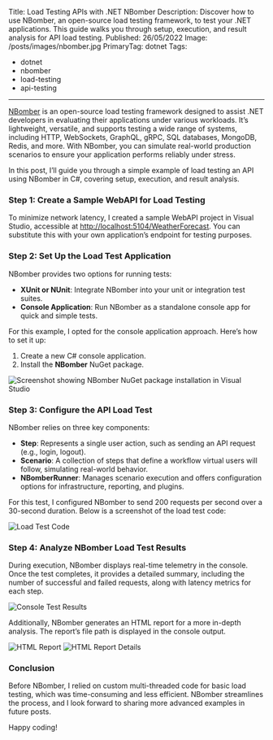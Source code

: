 Title: Load Testing APIs with .NET NBomber
Description: Discover how to use NBomber, an open-source load testing framework, to test your .NET applications. This guide walks you through setup, execution, and result analysis for API load testing.
Published: 26/05/2022
Image: /posts/images/nbomber.jpg
PrimaryTag: dotnet
Tags:
  - dotnet
  - nbomber
  - load-testing
  - api-testing
---

[NBomber](https://nbomber.com/) is an open-source load testing framework designed to assist .NET developers in evaluating their applications under various workloads. It’s lightweight, versatile, and supports testing a wide range of systems, including HTTP, WebSockets, GraphQL, gRPC, SQL databases, MongoDB, Redis, and more. With NBomber, you can simulate real-world production scenarios to ensure your application performs reliably under stress.

In this post, I’ll guide you through a simple example of load testing an API using NBomber in C#, covering setup, execution, and result analysis.

### Step 1: Create a Sample WebAPI for Load Testing

To minimize network latency, I created a sample WebAPI project in Visual Studio, accessible at [http://localhost:5104/WeatherForecast](http://localhost:5104/WeatherForecast). You can substitute this with your own application’s endpoint for testing purposes.

### Step 2: Set Up the Load Test Application

NBomber provides two options for running tests:

- **XUnit or NUnit**: Integrate NBomber into your unit or integration test suites.
- **Console Application**: Run NBomber as a standalone console app for quick and simple tests.

For this example, I opted for the console application approach. Here’s how to set it up:

1. Create a new C# console application.
2. Install the **NBomber** NuGet package.

![Screenshot showing NBomber NuGet package installation in Visual Studio](/posts/images/nbomber-1.jpg)

### Step 3: Configure the API Load Test

NBomber relies on three key components:

- **Step**: Represents a single user action, such as sending an API request (e.g., login, logout).
- **Scenario**: A collection of steps that define a workflow virtual users will follow, simulating real-world behavior.
- **NBomberRunner**: Manages scenario execution and offers configuration options for infrastructure, reporting, and plugins.

For this test, I configured NBomber to send 200 requests per second over a 30-second duration. Below is a screenshot of the load test code:

![Load Test Code](/posts/images/nbomber-2.jpg)

### Step 4: Analyze NBomber Load Test Results

During execution, NBomber displays real-time telemetry in the console. Once the test completes, it provides a detailed summary, including the number of successful and failed requests, along with latency metrics for each step.

![Console Test Results](/posts/images/nbomber-3.jpg)

Additionally, NBomber generates an HTML report for a more in-depth analysis. The report’s file path is displayed in the console output.

![HTML Report](/posts/images/nbomber-4.jpg)
![HTML Report Details](/posts/images/nbomber-5.jpg)

### Conclusion

Before NBomber, I relied on custom multi-threaded code for basic load testing, which was time-consuming and less efficient. NBomber streamlines the process, and I look forward to sharing more advanced examples in future posts.

Happy coding!